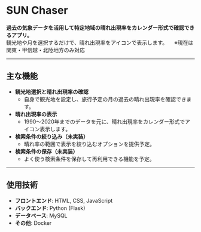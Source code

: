 # SUN Chaser

**過去の気象データを活用して特定地域の晴れ出現率をカレンダー形式で確認できるアプリ。**  
観光地や月を選択するだけで、晴れ出現率をアイコンで表示します。 
　※現在は関東・甲信越・北陸地方のみ対応

---

## 主な機能

- **観光地選択と晴れ出現率の確認**
  - 自身で観光地を設定し、旅行予定の月の過去の晴れ出現率を確認できます。
- **晴れ出現率の表示**
  - 1990～2020年までのデータを元に、晴れ出現率をカレンダー形式でアイコン表示します。
- **検索条件の絞り込み（未実装）**
  - 晴れ率の範囲で表示を絞り込むオプションを提供予定。
- **検索条件の保存（未実装）**
  - よく使う検索条件を保存して再利用できる機能を予定。

---

## 使用技術

- **フロントエンド**: HTML, CSS, JavaScript
- **バックエンド**: Python (Flask)
- **データベース**: MySQL
- **その他**: Docker
